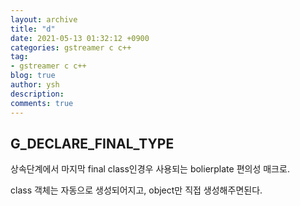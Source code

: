 ```yaml
---
layout: archive
title: "d"
date: 2021-05-13 01:32:12 +0900
categories: gstreamer c c++
tag:
- gstreamer c c++
blog: true
author: ysh
description: 
comments: true
---
```


## G_DECLARE_FINAL_TYPE
상속단계에서 마지막 final class인경우 사용되는 bolierplate 편의성 매크로.

class 객체는 자동으로 생성되어지고, object만 직접 생성해주면된다.

